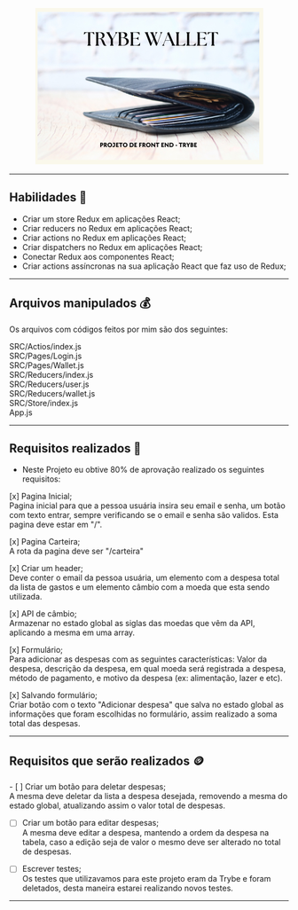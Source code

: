 <p align="center">
<img src="https://github.com/amandaperch/project-trybe-wallet/blob/main/img/Wallet_readme.png"/>
</p>

---
## Habilidades :money_mouth_face:

- Criar um store Redux em aplicações React;
- Criar reducers no Redux em aplicações React;
- Criar actions no Redux em aplicações React;
- Criar dispatchers no Redux em aplicações React;
- Conectar Redux aos componentes React;
- Criar actions assíncronas na sua aplicação React que faz uso de Redux;

---
## Arquivos manipulados :moneybag:

Os arquivos com códigos feitos por mim são dos seguintes:
<p>
  SRC/Actios/index.js<br />
  SRC/Pages/Login.js<br />
  SRC/Pages/Wallet.js<br />
  SRC/Reducers/index.js<br />
  SRC/Reducers/user.js<br />
  SRC/Reducers/wallet.js<br />
  SRC/Store/index.js<br />
  App.js<br />
 </p>

---
## Requisitos realizados :money_with_wings: 

- Neste Projeto eu obtive 80% de aprovação realizado os seguintes requisitos:
<p>  
  [x] Pagina Inicial;<br />
      Pagina inicial para que a pessoa usuária insira seu email e senha, um botão com texto entrar, sempre verificando se o email e senha são validos. Esta pagina deve estar em "/".
      
  [x] Pagina Carteira;<br />
      A rota da pagina deve ser "/carteira"
      
  [x] Criar um header;<br />
      Deve conter o email da pessoa usuária, um elemento com a despesa total da lista de gastos e um elemento câmbio com a moeda que esta sendo utilizada.
      
  [x] API de câmbio;<br />
      Armazenar no estado global as siglas das moedas que vêm da API, aplicando a mesma em uma array.
      
  [x] Formulário;<br />
      Para adicionar as despesas com as seguintes características: Valor da despesa, descrição da despesa, em qual moeda será registrada a despesa, método de pagamento, e motivo da despesa (ex: alimentação, lazer e etc).
      
  [x] Salvando formulário;<br />
      Criar botão com o texto "Adicionar despesa" que salva no estado global as informações que foram escolhidas no formulário, assim realizado a soma total das despesas.

---
## Requisitos que serão realizados :coin:

<p>
- [ ] Criar um botão para deletar despesas;<br />
        A mesma deve deletar da lista a despesa desejada, removendo a mesma do estado global, atualizando assim o valor total de despesas.

- [ ] Criar um botão para editar despesas;<br />
       A mesma deve editar a despesa, mantendo a ordem da despesa na tabela, caso a edição seja de valor o mesmo deve ser alterado no total de despesas.
        
- [ ] Escrever testes;<br />
        Os testes que utilizavamos para este projeto eram da Trybe e foram deletados, desta maneira estarei realizando novos testes.
</p>

---
